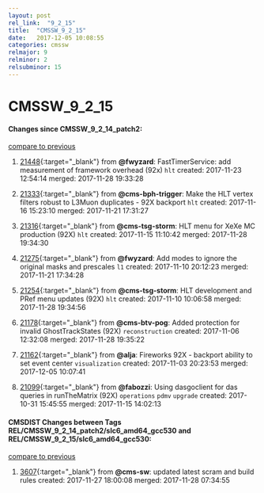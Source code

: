 ```yaml
---
layout: post
rel_link:  "9_2_15"
title:  "CMSSW_9_2_15"
date:   2017-12-05 10:08:55
categories: cmssw
relmajor: 9
relminor: 2
relsubminor: 15
---
```


# CMSSW_9_2_15
#### Changes since CMSSW_9_2_14_patch2:
[compare to previous](https://github.com/cms-sw/cmssw/compare/CMSSW_9_2_14_patch2...CMSSW_9_2_15)



1. [21448](http://github.com/cms-sw/cmssw/pull/21448){:target="_blank"}  from **@fwyzard**: FastTimerService: add measurement of framework overhead (92x) `hlt`  created: 2017-11-23 12:54:14 merged: 2017-11-28 19:33:28

2. [21333](http://github.com/cms-sw/cmssw/pull/21333){:target="_blank"}  from **@cms-bph-trigger**: Make the HLT vertex filters robust to L3Muon duplicates - 92X backport `hlt`  created: 2017-11-16 15:23:10 merged: 2017-11-21 17:31:27

3. [21316](http://github.com/cms-sw/cmssw/pull/21316){:target="_blank"}  from **@cms-tsg-storm**:  HLT menu for XeXe MC production (92X) `hlt`  created: 2017-11-15 11:10:42 merged: 2017-11-28 19:34:30

4. [21275](http://github.com/cms-sw/cmssw/pull/21275){:target="_blank"}  from **@fwyzard**: Add modes to ignore the original masks and prescales `l1`  created: 2017-11-10 20:12:23 merged: 2017-11-21 17:34:28

5. [21254](http://github.com/cms-sw/cmssw/pull/21254){:target="_blank"}  from **@cms-tsg-storm**: HLT development and PRef menu updates (92X) `hlt`  created: 2017-11-10 10:06:58 merged: 2017-11-28 19:34:56

6. [21178](http://github.com/cms-sw/cmssw/pull/21178){:target="_blank"}  from **@cms-btv-pog**: Added protection for invalid GhostTrackStates (92X) `reconstruction`  created: 2017-11-06 12:32:08 merged: 2017-11-28 19:35:22

7. [21162](http://github.com/cms-sw/cmssw/pull/21162){:target="_blank"}  from **@alja**: Fireworks 92X - backport ability to set event center `visualization`  created: 2017-11-03 20:23:53 merged: 2017-12-05 10:07:41

8. [21099](http://github.com/cms-sw/cmssw/pull/21099){:target="_blank"}  from **@fabozzi**: Using dasgoclient for das queries in runTheMatrix (92X) `operations`  `pdmv`  `upgrade`  created: 2017-10-31 15:45:55 merged: 2017-11-15 14:02:13

#### CMSDIST Changes between Tags REL/CMSSW_9_2_14_patch2/slc6_amd64_gcc530 and REL/CMSSW_9_2_15/slc6_amd64_gcc530:
[compare to previous](https://github.com/cms-sw/cmsdist/compare/REL/CMSSW_9_2_14_patch2/slc6_amd64_gcc530...REL/CMSSW_9_2_15/slc6_amd64_gcc530)



1. [3607](http://github.com/cms-sw/cmsdist/pull/3607){:target="_blank"}  from **@cms-sw**: updated latest scram and build rules created: 2017-11-27 18:00:08 merged: 2017-11-28 07:34:55
